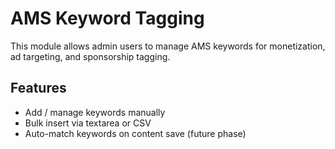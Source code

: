 # AMS Keyword Tagging

This module allows admin users to manage AMS keywords for monetization, ad targeting, and sponsorship tagging.

## Features
- Add / manage keywords manually
- Bulk insert via textarea or CSV
- Auto-match keywords on content save (future phase)
